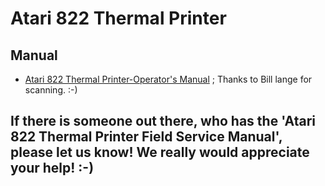 # Atari 822 Thermal Printer  
## Manual  
- [Atari 822 Thermal Printer-Operator's Manual](attachments/atari_822_operators_manual.pdf) ; Thanks to Bill lange for scanning. :-)  
## If there is someone out there, who has the 'Atari 822 Thermal Printer Field Service Manual', please let us know! We really would appreciate your help! :-)  
